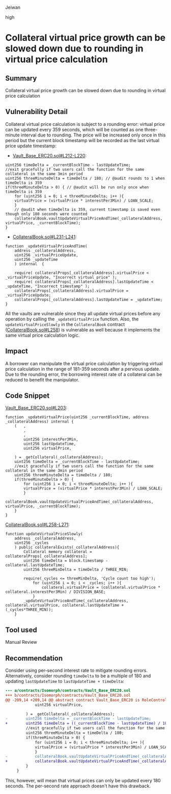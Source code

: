 Jeiwan

high

# Collateral virtual price growth can be slowed down due to rounding in virtual price calculation

## Summary
Collateral virtual price growth can be slowed down due to rounding in virtual price calculation
## Vulnerability Detail
Collateral virtual price calculation is subject to a rounding error: virtual price can be updated every 359 seconds, which will be counted as one three-minute interval due to rounding. The price will be increased only once in this period but the current block timestamp will be recorded as the last virtual price update timestamp:
- [Vault_Base_ERC20.sol#L212-L220](https://github.com/sherlock-audit/2022-11-isomorph/blob/main/contracts/Isomorph/contracts/Vault_Base_ERC20.sol#L212-L220):
```solidity
uint256 timeDelta = _currentBlockTime - lastUpdateTime;
//exit gracefully if two users call the function for the same collateral in the same 3min period
uint256 threeMinuteDelta = timeDelta / 180; // @audit rounds to 1 when timeDelta is 359
if(threeMinuteDelta > 0) { // @audit will be run only once when timeDelta is 359
    for (uint256 i = 0; i < threeMinuteDelta; i++ ){
    virtualPrice = (virtualPrice * interestPer3Min) / LOAN_SCALE;
    }
    // @audit when timeDelta is 359, current timestamp is saved even though only 180 seconds were counted
    collateralBook.vaultUpdateVirtualPriceAndTime(_collateralAddress, virtualPrice, _currentBlockTime);
}
```
- [CollateralBook.sol#L231-L241](https://github.com/sherlock-audit/2022-11-isomorph/blob/main/contracts/Isomorph/contracts/CollateralBook.sol#L231-L241):
```solidity
function _updateVirtualPriceAndTime(
    address _collateralAddress,
    uint256 _virtualPriceUpdate,
    uint256 _updateTime
    ) internal  {

    require( collateralProps[_collateralAddress].virtualPrice < _virtualPriceUpdate, "Incorrect virtual price" );
    require( collateralProps[_collateralAddress].lastUpdateTime < _updateTime, "Incorrect timestamp" );
    collateralProps[_collateralAddress].virtualPrice = _virtualPriceUpdate;
    collateralProps[_collateralAddress].lastUpdateTime = _updateTime;
}
```

All the vaults are vulnerable since they all update virtual prices before any operation by calling the `_updateVirtualPrice` function. Also, the `updateVirtualPriceSlowly` in the `CollateralBook` contract ([CollateralBook.sol#L258](https://github.com/sherlock-audit/2022-11-isomorph/blob/main/contracts/Isomorph/contracts/CollateralBook.sol#L258)) is vulnerable as well because it implements the same virtual price calculation logic.

## Impact
A borrower can manipulate the virtual price calculation by triggering virtual price calculation in the range of 181-359 seconds after a pervious update. Due to the rounding error, the borrowing interest rate of a collateral can be reduced to benefit the manipulator.
## Code Snippet
[Vault_Base_ERC20.sol#L203](https://github.com/sherlock-audit/2022-11-isomorph/blob/main/contracts/Isomorph/contracts/Vault_Base_ERC20.sol#L203):
```solidity
function _updateVirtualPrice(uint256 _currentBlockTime, address _collateralAddress) internal { 
    (   ,
        ,
        ,
        uint256 interestPer3Min,
        uint256 lastUpdateTime,
        uint256 virtualPrice,

    ) = _getCollateral(_collateralAddress);
    uint256 timeDelta = _currentBlockTime - lastUpdateTime;
    //exit gracefully if two users call the function for the same collateral in the same 3min period
    uint256 threeMinuteDelta = timeDelta / 180;
    if(threeMinuteDelta > 0) {
        for (uint256 i = 0; i < threeMinuteDelta; i++ ){
        virtualPrice = (virtualPrice * interestPer3Min) / LOAN_SCALE; 
        }
        collateralBook.vaultUpdateVirtualPriceAndTime(_collateralAddress, virtualPrice, _currentBlockTime);
    }
}
```

[CollateralBook.sol#L258-L271](https://github.com/sherlock-audit/2022-11-isomorph/blob/main/contracts/Isomorph/contracts/CollateralBook.sol#L258-L271):
```solidity
function updateVirtualPriceSlowly(
    address _collateralAddress,
    uint256 _cycles
    ) public collateralExists(_collateralAddress){ 
        Collateral memory collateral = collateralProps[_collateralAddress];
        uint256 timeDelta = block.timestamp - collateral.lastUpdateTime;
        uint256 threeMinDelta = timeDelta / THREE_MIN;

        require(_cycles <= threeMinDelta, 'Cycle count too high');
            for (uint256 i = 0; i < _cycles; i++ ){
                collateral.virtualPrice = (collateral.virtualPrice * collateral.interestPer3Min) / DIVISION_BASE; 
            }
        _updateVirtualPriceAndTime(_collateralAddress, collateral.virtualPrice, collateral.lastUpdateTime + (_cycles*THREE_MIN));
    }
```

## Tool used

Manual Review

## Recommendation
Consider using per-second interest rate to mitigate rounding errors. Alternatively, consider rounding `timeDelta` to be a multiple of 180 and updating `lastUpdateTime` to `lastUpdateTime + timeDelta`:
```diff
--- a/contracts/Isomorph/contracts/Vault_Base_ERC20.sol
+++ b/contracts/Isomorph/contracts/Vault_Base_ERC20.sol
@@ -209,14 +209,14 @@ abstract contract Vault_Base_ERC20 is RoleControl(VAULT_TIME_DELAY), Pausable {
             uint256 virtualPrice,

         ) = _getCollateral(_collateralAddress);
-        uint256 timeDelta = _currentBlockTime - lastUpdateTime;
+        uint256 timeDelta = ((_currentBlockTime - lastUpdateTime) / 180) * 180;
         //exit gracefully if two users call the function for the same collateral in the same 3min period
         uint256 threeMinuteDelta = timeDelta / 180;
         if(threeMinuteDelta > 0) {
             for (uint256 i = 0; i < threeMinuteDelta; i++ ){
             virtualPrice = (virtualPrice * interestPer3Min) / LOAN_SCALE;
             }
-            collateralBook.vaultUpdateVirtualPriceAndTime(_collateralAddress, virtualPrice, _currentBlockTime);
+            collateralBook.vaultUpdateVirtualPriceAndTime(_collateralAddress, virtualPrice, lastUpdateTime + timeDelta);
         }
     }
```
This, however, will mean that virtual prices can only be updated every 180 seconds. The per-second rate approach doesn't have this drawback.